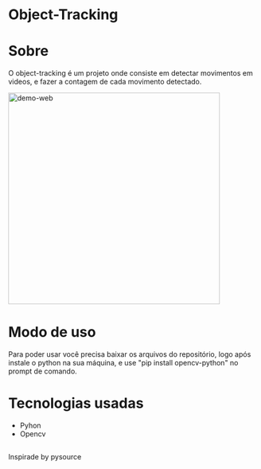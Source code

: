 # Object-Tracking
<h1>Sobre</h1>
<p>O object-tracking é um projeto onde consiste em detectar movimentos em videos, e fazer a contagem de cada movimento detectado.</p>
 <img src="./github/rodovia.gif" alt="demo-web" height="425">
 <h1>Modo de uso</h1>
 <p>Para poder usar você precisa baixar os arquivos do repositório, logo após instale o python na sua máquina, e use "pip install opencv-python" no prompt de comando.</p>
 <h1>Tecnologias usadas</h1>
<ul>
  <li>Pyhon</li>
  <li>Opencv</li>
</ul>

##

<p>Inspirade by pysource</p>
